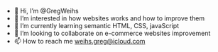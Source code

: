 - 👋 Hi, I’m @GregWeihs
- 👀 I’m interested in how websites works and how to improve them
- 🌱 I’m currently learning semantic HTML, CSS, javaScript
- 💞️ I’m looking to collaborate on e-commerce websites improvement 
- 📫 How to reach me weihs.greg@icloud.com

<!---
GregWeihs/GregWeihs is a ✨ special ✨ repository because its `README.md` (this file) appears on your GitHub profile.
You can click the Preview link to take a look at your changes.
--->
